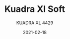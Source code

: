 ---
designer: "Pedrali R&D"
description: "The%20greater%20sizes%2C%20the%20lower%20back%20combined%20with%20a%20wide%20range%20of%20finishes%20feature%20Kuadra%20XL%20and%20make%20it%20even%20more%20versatile%20and%20comfortable.%20Barstool%20with%20swivel%20seat%2C%20upholstered%20shell%2C%20stainless%20steel%20base%20and%20footrest.%20Seat%20height%20800%20mm."
image_primary: "img/KuadraXL_4429_01_zoom.jpg"
image_secondary: "img/KuadraXL_4429_02_zoom.jpg"
manufacturer: "Pedrali"
href: "https://www.pedrali.it/en/products/catalog/Stool-KUADRA-XL-4429/"
subtitle: "KUADRA XL 4429"
tags: 
  - "Pedrali"
  - "stools"
title: "Kuadra Xl Soft"
category: "stools"
slug: "/manufacturers/pedrali/stools/pedrali-r-d-kuadra-xl-soft"
date: "2021-02-18"
---